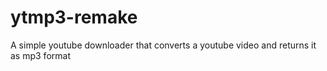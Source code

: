 # ytmp3-remake
A simple youtube downloader that converts a youtube video and returns it as mp3 format
